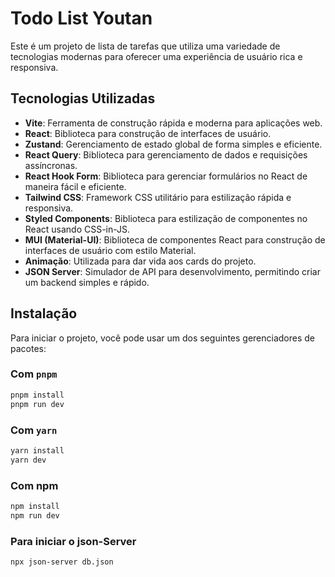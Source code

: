 # Todo List Youtan

Este é um projeto de lista de tarefas que utiliza uma variedade de tecnologias modernas para oferecer uma experiência de usuário rica e responsiva.

## Tecnologias Utilizadas

- **Vite**: Ferramenta de construção rápida e moderna para aplicações web.
- **React**: Biblioteca para construção de interfaces de usuário.
- **Zustand**: Gerenciamento de estado global de forma simples e eficiente.
- **React Query**: Biblioteca para gerenciamento de dados e requisições assíncronas.
- **React Hook Form**: Biblioteca para gerenciar formulários no React de maneira fácil e eficiente.
- **Tailwind CSS**: Framework CSS utilitário para estilização rápida e responsiva.
- **Styled Components**: Biblioteca para estilização de componentes no React usando CSS-in-JS.
- **MUI (Material-UI)**: Biblioteca de componentes React para construção de interfaces de usuário com estilo Material.
- **Animação**: Utilizada para dar vida aos cards do projeto.
- **JSON Server**: Simulador de API para desenvolvimento, permitindo criar um backend simples e rápido.

## Instalação

Para iniciar o projeto, você pode usar um dos seguintes gerenciadores de pacotes:

### Com `pnpm`

```bash
pnpm install
pnpm run dev
```

### Com `yarn`

```bash
yarn install
yarn dev
```

### Com npm

```bash
npm install
npm run dev
```

### Para iniciar o json-Server

```bash
npx json-server db.json
```


